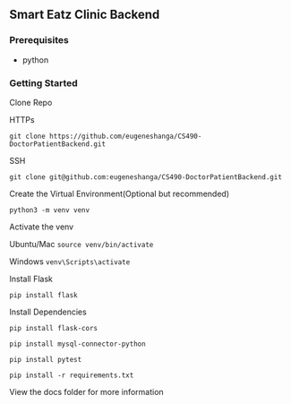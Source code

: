 ## Smart Eatz Clinic Backend

### Prerequisites
- python

### Getting Started

Clone Repo

HTTPs

`git clone https://github.com/eugeneshanga/CS490-DoctorPatientBackend.git`

SSH

`git clone git@github.com:eugeneshanga/CS490-DoctorPatientBackend.git`

Create the Virtual Environment(Optional but recommended)

`python3 -m venv venv`

Activate the venv

Ubuntu/Mac
`source venv/bin/activate`

Windows
`venv\Scripts\activate`

Install Flask

`pip install flask`

Install Dependencies

`pip install flask-cors`

`pip install mysql-connector-python`

`pip install pytest`

`pip install -r requirements.txt`


View the docs folder for more information
